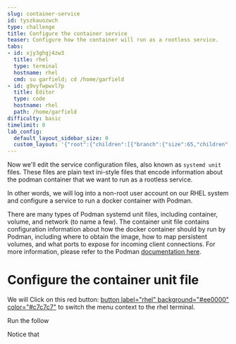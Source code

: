 ```yaml
---
slug: container-service
id: tyszkauozwch
type: challenge
title: Configure the container service
teaser: Configure how the container will run as a rootless service.
tabs:
- id: xjy3ghgj4zw3
  title: rhel
  type: terminal
  hostname: rhel
  cmd: su garfield; cd /home/garfield
- id: g9vyfwpwvl7p
  title: Editor
  type: code
  hostname: rhel
  path: /home/garfield
difficulty: basic
timelimit: 0
lab_config:
  default_layout_sidebar_size: 0
  custom_layout: '{"root":{"children":[{"branch":{"size":65,"children":[{"leaf":{"tabs":["xjy3ghgj4zw3"],"activeTabId":"xjy3ghgj4zw3","size":48}},{"leaf":{"tabs":["g9vyfwpwvl7p"],"activeTabId":"g9vyfwpwvl7p","size":48}}]}},{"leaf":{"tabs":["assignment"],"activeTabId":"assignment","size":33}}],"orientation":"Horizontal"}}'
---
```

Now we'll edit the service configuration files, also known as `systemd unit` files. These files are plain text ini-style files that encode information about the podman container that we want to run as a rootless service.

In other words, we will log into a non-root user account on our RHEL system and configure a service to run a docker container with Podman.

There are many types of Podman systemd unit files, including container, volume, and network (to name a few). The container unit file contains configuration information about how the docker container should by run by Podman, including where to obtain the image, how to map persistent volumes, and what ports to expose for incoming client connections. For more information, please refer to the Podman [documentation here](https://docs.podman.io/en/latest/markdown/podman-systemd.unit.5.html).

Configure the container unit file
===
We will
Click on this red button: [button label="rhel" background="#ee0000" color="#c7c7c7"](tab-0) to switch the menu context to the rhel terminal.

Run the follow

Notice that



